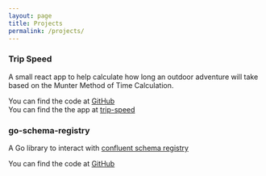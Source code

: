 ```yaml
---
layout: page
title: Projects
permalink: /projects/
---
```


### Trip Speed 
A small react app to help calculate how long an outdoor adventure will take based on the 
Munter Method of Time Calculation.

You can find the code at [GitHub](https://github.com/csmarchbanks/trip-speed) <br/>
You can find the the app at [trip-speed](http://trip-speed.chrismarchbanks.com/)

### go-schema-registry
A Go library to interact with [confluent schema registry](https://docs.confluent.io/current/schema-registry/docs/index.html)

You can find the code at [GitHub](https://github.com/csmarchbanks/go-schema-registry)
